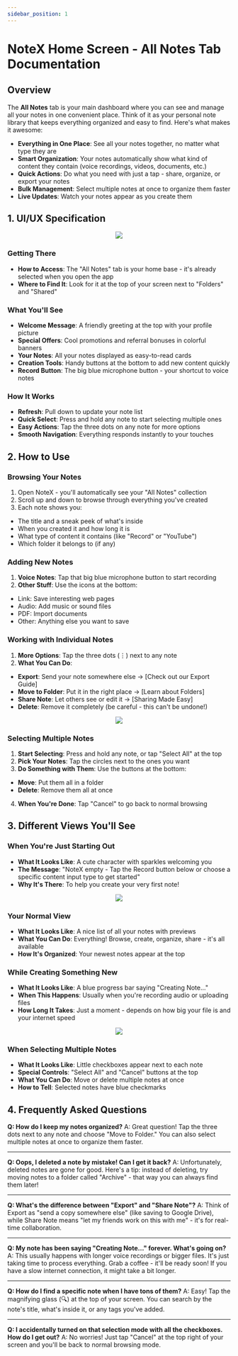 ```yaml
---
sidebar_position: 1
---
```


# NoteX Home Screen - All Notes Tab Documentation

## Overview

The **All Notes** tab is your main dashboard where you can see and manage all your notes in one convenient place. Think of it as your personal note library that keeps everything organized and easy to find. Here's what makes it awesome:

- **Everything in One Place**: See all your notes together, no matter what type they are
- **Smart Organization**: Your notes automatically show what kind of content they contain (voice recordings, videos, documents, etc.)
- **Quick Actions**: Do what you need with just a tap - share, organize, or export your notes
- **Bulk Management**: Select multiple notes at once to organize them faster
- **Live Updates**: Watch your notes appear as you create them

## 1. UI/UX Specification

<p align="center">
<img src="https://pub-661d733d32f14d8684c7617d2f2e3372.r2.dev/docs/home_fullnotes.png"/> 
</p>

### Getting There

- **How to Access**: The "All Notes" tab is your home base - it's already selected when you open the app
- **Where to Find It**: Look for it at the top of your screen next to "Folders" and "Shared"

### What You'll See

- **Welcome Message**: A friendly greeting at the top with your profile picture
- **Special Offers**: Cool promotions and referral bonuses in colorful banners
- **Your Notes**: All your notes displayed as easy-to-read cards
- **Creation Tools**: Handy buttons at the bottom to add new content quickly
- **Record Button**: The big blue microphone button - your shortcut to voice notes

### How It Works

- **Refresh**: Pull down to update your note list
- **Quick Select**: Press and hold any note to start selecting multiple ones
- **Easy Actions**: Tap the three dots on any note for more options
- **Smooth Navigation**: Everything responds instantly to your touches

## 2. How to Use

### Browsing Your Notes

1. Open NoteX - you'll automatically see your "All Notes" collection
2. Scroll up and down to browse through everything you've created
3. Each note shows you:

- The title and a sneak peek of what's inside
- When you created it and how long it is
- What type of content it contains (like "Record" or "YouTube")
- Which folder it belongs to (if any)

### Adding New Notes

1. **Voice Notes**: Tap that big blue microphone button to start recording
2. **Other Stuff**: Use the icons at the bottom:

- Link: Save interesting web pages
- Audio: Add music or sound files
- PDF: Import documents
- Other: Anything else you want to save

### Working with Individual Notes

1. **More Options**: Tap the three dots (⋮) next to any note
2. **What You Can Do**:

- **Export**: Send your note somewhere else → [Check out our Export Guide]
- **Move to Folder**: Put it in the right place → [Learn about Folders]
- **Share Note**: Let others see or edit it → [Sharing Made Easy]
- **Delete**: Remove it completely (be careful - this can't be undone!)

<p align="center">
<img src="https://pub-661d733d32f14d8684c7617d2f2e3372.r2.dev/docs/home_multiselect.png"/>
</p>

### Selecting Multiple Notes

1. **Start Selecting**: Press and hold any note, or tap "Select All" at the top
2. **Pick Your Notes**: Tap the circles next to the ones you want
3. **Do Something with Them**: Use the buttons at the bottom:

- **Move**: Put them all in a folder
- **Delete**: Remove them all at once

4. **When You're Done**: Tap "Cancel" to go back to normal browsing

## 3. Different Views You'll See

### When You're Just Starting Out

- **What It Looks Like**: A cute character with sparkles welcoming you
- **The Message**: "NoteX empty - Tap the Record button below or choose a specific content input type to get started"
- **Why It's There**: To help you create your very first note!

<p align="center">
<img src="https://pub-661d733d32f14d8684c7617d2f2e3372.r2.dev/docs/home_emptynote.png"/>
</p>

### Your Normal View

- **What It Looks Like**: A nice list of all your notes with previews
- **What You Can Do**: Everything! Browse, create, organize, share - it's all available
- **How It's Organized**: Your newest notes appear at the top

### While Creating Something New

- **What It Looks Like**: A blue progress bar saying "Creating Note..."
- **When This Happens**: Usually when you're recording audio or uploading files
- **How Long It Takes**: Just a moment - depends on how big your file is and your internet speed

<p align="center">
<img src="https://pub-661d733d32f14d8684c7617d2f2e3372.r2.dev/docs/home_creatingnote.png"/>
</p>

### When Selecting Multiple Notes

- **What It Looks Like**: Little checkboxes appear next to each note
- **Special Controls**: "Select All" and "Cancel" buttons at the top
- **What You Can Do**: Move or delete multiple notes at once
- **How to Tell**: Selected notes have blue checkmarks

## 4. Frequently Asked Questions

**Q: How do I keep my notes organized?**
A: Great question! Tap the three dots next to any note and choose "Move to Folder." You can also select multiple notes at once to organize them faster.

---
**Q: Oops, I deleted a note by mistake! Can I get it back?**
A: Unfortunately, deleted notes are gone for good. Here's a tip: instead of deleting, try moving notes to a folder called "Archive" - that way you can always find them later!

---
**Q: What's the difference between "Export" and "Share Note"?**
A: Think of Export as "send a copy somewhere else" (like saving to Google Drive), while Share Note means "let my friends work on this with me" - it's for real-time collaboration.

---
**Q: My note has been saying "Creating Note..." forever. What's going on?**
A: This usually happens with longer voice recordings or bigger files. It's just taking time to process everything. Grab a coffee - it'll be ready soon! If you have a slow internet connection, it might take a bit longer.

---
**Q: How do I find a specific note when I have tons of them?**
A: Easy! Tap the magnifying glass (🔍) at the top of your screen. You can search by the note's title, what's inside it, or any tags you've added.

---
**Q: I accidentally turned on that selection mode with all the checkboxes. How do I get out?**
A: No worries! Just tap "Cancel" at the top right of your screen and you'll be back to normal browsing mode.
